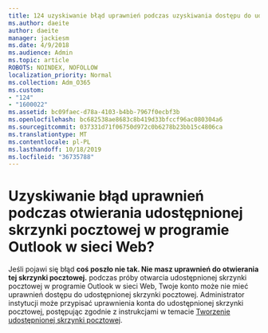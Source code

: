 ```yaml
---
title: 124 uzyskiwanie błąd uprawnień podczas uzyskiwania dostępu do udostępnionej skrzynki pocztowej w programie OWA?
ms.author: daeite
author: daeite
manager: jackiesm
ms.date: 4/9/2018
ms.audience: Admin
ms.topic: article
ROBOTS: NOINDEX, NOFOLLOW
localization_priority: Normal
ms.collection: Adm_O365
ms.custom:
- "124"
- "1600022"
ms.assetid: bc09faec-d78a-4103-b4bb-7967f0ecbf3b
ms.openlocfilehash: bc682538ae8683c8b419d33bfccf96ac080304a6
ms.sourcegitcommit: 037331d71f06750d972c0b6278b23bb15c4806ca
ms.translationtype: MT
ms.contentlocale: pl-PL
ms.lasthandoff: 10/18/2019
ms.locfileid: "36735788"
---
```

# <a name="getting-a-permission-error-when-opening-a-shared-mailbox-in-outlook-on-the-web"></a>Uzyskiwanie błąd uprawnień podczas otwierania udostępnionej skrzynki pocztowej w programie Outlook w sieci Web?

Jeśli pojawi się błąd **coś poszło nie tak. Nie masz uprawnień do otwierania tej skrzynki pocztowej.** podczas próby otwarcia udostępnionej skrzynki pocztowej w programie Outlook w sieci Web, Twoje konto może nie mieć uprawnień dostępu do udostępnionej skrzynki pocztowej. Administrator instytucji może przypisać uprawnienia konta do udostępnionej skrzynki pocztowej, postępując zgodnie z instrukcjami w temacie [Tworzenie udostępnionej skrzynki pocztowej](https://docs.microsoft.com/office365/admin/email/create-a-shared-mailbox).
  